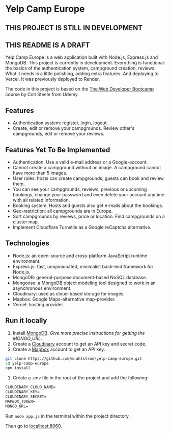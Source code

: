 # Yelp Camp Europe

## THIS PROJECT IS STILL IN DEVELOPMENT

## THIS README IS A DRAFT

Yelp Camp Europe is a web application built with Node.js, Express.js and MongoDB. This project is currently in development. Everything is functional: the basics of the authentication system, campground creation, reviews. What it needs is a little polishing, adding extra features. And deploying to Vercel. It was previously deployed to Render.

The code in this project is based on the [The Web Developer Bootcamp](https://www.udemy.com/course/the-web-developer-bootcamp/) course by Colt Steele from Udemy.

## Features

- Authentication system: register, login, logout.
- Create, edit or remove your campgrounds. Review other's campgrounds, edit or remove your reviews.

## Features Yet To Be Implemented

- Authentication. Use a valid e-mail address or a Google-account.
- Cannot create a campground without an image. A campground cannot have more than 5 images.
- User roles: hosts can create campgrounds, guests can book and review them.
- You can see your campgrounds, reviews, previous or upcoming bookings, change your password and even delete your account anytime with all related information.
- Booking system. Hosts and guests also get e-mails about the bookings.
- Geo-restriction: all campgrounds are in Europe.
- Sort campgrounds by reviews, price or location. Find campgrounds on a cluster map.
- Implement Cloudflare Turnstile as a Google reCaptcha alternative.

## Technologies

- Node.js: an open-source and cross-platform JavaScript runtime environment.
- Express.js: fast, unopinionated, minimalist back-end framework for Node.js.
- MongoDB: general-purpose document-based NoSQL database.
- Mongoose: a MongoDB object modeling tool designed to work in an asynchronous environment.
- Cloudinary: used as cloud-based storage for images.
- Mapbox: Google Maps-alternative map-provider.
- Vercel: hosting provider.

## Run it locally

1. Install [MongoDB](https://www.mongodb.com/). <em>Give more precise instructions for getting the MONGO_URL.</em>
2. Create a [Cloudinary](https://cloudinary.com/) account to get an API key and secret code.
3. Create a [Mapbox](https://www.mapbox.com/) account to get an API key.

```sh
git clone https://github.com/m-ahlstrom/yelp-camp-europe.git
cd yelp-camp-europe
npm install
```

1. Create a .env file in the root of the project and add the following:

```md
CLOUDINARY_CLOUD_NAME=
CLOUDINARY_KEY=
CLOUDINARY_SECRET=
MAPBOX_TOKEN=
MONGO_URL=
```

Run `node app.js` in the terminal within the project directory.

Then go to [localhost:8060](http://localhost:8060/).

